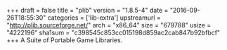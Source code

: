 +++
draft = false
title = "plib"
version = "1.8.5-4"
date = "2016-09-26T18:55:30"
categories = ['lib-extra']
upstreamurl = "http://plib.sourceforge.net/"
arch = "x86_64"
size = "679788"
usize = "4222196"
sha1sum = "c398545c853cc015198d859ac2cab847b92bfbcf"
+++
A Suite of Portable Game Libraries.